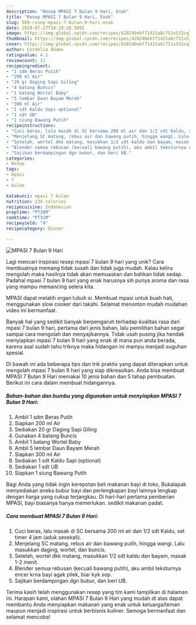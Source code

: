 ```yaml
---
description: "Resep MPASI 7 Bulan 9 Hari, Enak"
title: "Resep MPASI 7 Bulan 9 Hari, Enak"
slug: 569-resep-mpasi-7-bulan-9-hari-enak
date: 2020-07-27T18:19:28.589Z
image: https://img-global.cpcdn.com/recipes/420240ebf71421a0/751x532cq70/mpasi-7-bulan-9-hari-foto-resep-utama.jpg
thumbnail: https://img-global.cpcdn.com/recipes/420240ebf71421a0/751x532cq70/mpasi-7-bulan-9-hari-foto-resep-utama.jpg
cover: https://img-global.cpcdn.com/recipes/420240ebf71421a0/751x532cq70/mpasi-7-bulan-9-hari-foto-resep-utama.jpg
author: Cordelia Adams
ratingvalue: 4.1
reviewcount: 11
recipeingredient:
- "1 sdm Beras Putih"
- "200 ml Air"
- "20 gr Daging Sapi Giling"
- "4 batang Buncis"
- "1 batang Wortel Baby"
- "5 lembar Daun Bayam Merah"
- "300 ml Air"
- "1 sdt Kaldu Sapi optional"
- "1 sdt UB"
- "1 siung Bawang Putih"
recipeinstructions:
- "Cuci beras, lalu masak di SC bersama 200 ml air dan 1/2 sdt Kaldu, set timer 4 jam (aduk sesekali)."
- "Menjelang SC matang, rebus air dan bawang putih, hingga wangi. Lalu masukkan daging, wortel, dan buncis."
- "Setelah, wortel dkk matang, masukkan 1/2 sdt kaldu dan bayam, masak 1-2 menit."
- "Blender semua rebusan (kecuali bawang putih), aku ambil teksturnya encer krna bayi agak pilek, biar kyk sop."
- "Sajikan berdampingan dgn bubur, dan beri UB."
categories:
- Resep
tags:
- mpasi
- 7
- bulan

katakunci: mpasi 7 bulan 
nutrition: 234 calories
recipecuisine: Indonesian
preptime: "PT38M"
cooktime: "PT31M"
recipeyield: "4"
recipecategory: Dinner

---
```



![MPASI 7 Bulan 9 Hari](https://img-global.cpcdn.com/recipes/420240ebf71421a0/751x532cq70/mpasi-7-bulan-9-hari-foto-resep-utama.jpg)

Lagi mencari inspirasi resep mpasi 7 bulan 9 hari yang unik? Cara membuatnya memang tidak susah dan tidak juga mudah. Kalau keliru mengolah maka hasilnya tidak akan memuaskan dan bahkan tidak sedap. Padahal mpasi 7 bulan 9 hari yang enak harusnya sih punya aroma dan rasa yang mampu memancing selera kita.

MPASI dapat melatih organ tubuh si. Membuat mpasi untuk buah hati, menggunakan slow cooker dari takahi. Selamat menonton mudah mudahan video ini bermanfaat.

Banyak hal yang sedikit banyak berpengaruh terhadap kualitas rasa dari mpasi 7 bulan 9 hari, pertama dari jenis bahan, lalu pemilihan bahan segar sampai cara mengolah dan menyajikannya. Tidak usah pusing jika hendak menyiapkan mpasi 7 bulan 9 hari yang enak di mana pun anda berada, karena asal sudah tahu triknya maka hidangan ini mampu menjadi suguhan spesial.


Di bawah ini ada beberapa tips dan trik praktis yang dapat diterapkan untuk mengolah mpasi 7 bulan 9 hari yang siap dikreasikan. Anda bisa membuat MPASI 7 Bulan 9 Hari memakai 10 jenis bahan dan 5 tahap pembuatan. Berikut ini cara dalam membuat hidangannya.

<!--inarticleads1-->

##### Bahan-bahan dan bumbu yang digunakan untuk menyiapkan MPASI 7 Bulan 9 Hari:

1. Ambil 1 sdm Beras Putih
1. Siapkan 200 ml Air
1. Sediakan 20 gr Daging Sapi Giling
1. Gunakan 4 batang Buncis
1. Ambil 1 batang Wortel Baby
1. Ambil 5 lembar Daun Bayam Merah
1. Siapkan 300 ml Air
1. Sediakan 1 sdt Kaldu Sapi (optional)
1. Sediakan 1 sdt UB
1. Siapkan 1 siung Bawang Putih


Bagi Anda yang tidak ingin kerepotan beli makanan bayi di toko, Bukalapak menyediakan aneka bubur bayi dan perlengkapan bayi lainnya lengkap dengan harga yang cukup terjangkau. Di hari-hari pertama pemberian MPASI, bayi biasanya hanya memerlukan. sedikit makanan padat. 

<!--inarticleads2-->

##### Cara membuat MPASI 7 Bulan 9 Hari:

1. Cuci beras, lalu masak di SC bersama 200 ml air dan 1/2 sdt Kaldu, set timer 4 jam (aduk sesekali).
1. Menjelang SC matang, rebus air dan bawang putih, hingga wangi. Lalu masukkan daging, wortel, dan buncis.
1. Setelah, wortel dkk matang, masukkan 1/2 sdt kaldu dan bayam, masak 1-2 menit.
1. Blender semua rebusan (kecuali bawang putih), aku ambil teksturnya encer krna bayi agak pilek, biar kyk sop.
1. Sajikan berdampingan dgn bubur, dan beri UB.




Terima kasih telah menggunakan resep yang tim kami tampilkan di halaman ini. Harapan kami, olahan MPASI 7 Bulan 9 Hari yang mudah di atas dapat membantu Anda menyiapkan makanan yang enak untuk keluarga/teman maupun menjadi inspirasi untuk berbisnis kuliner. Semoga bermanfaat dan selamat mencoba!
